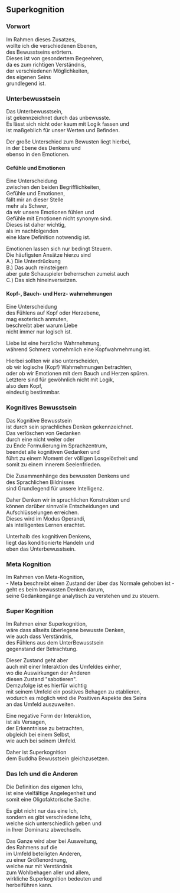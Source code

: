## Superkognition

### Vorwort

Im Rahmen dieses Zusatzes,  
wollte ich die verschiedenen Ebenen,   
des Bewusstseins erörtern.  
Dieses ist von gesondertem Begeehren,  
da es zum richtigen Verständnis,  
der verschiedenen Möglichkeiten,  
des eigenen Seins  
grundlegend ist.

### Unterbewusstsein  

Das Unterbewusstsein,   
ist gekennzeichnet durch das unbewusste.  
Es lässt sich nicht oder kaum mit Logik fassen und  
ist maßgeblich für unser Werten und Befinden.  

Der große Unterschied zum Bewusten liegt hierbei,   
in der Ebene des Denkens und  
ebenso in den Emotionen.  

#### Gefühle und Emotionen  

Eine Unterscheidung  
zwischen den beiden Begrifflichkeiten,  
Gefühle und Emotionen,  
fällt mir an dieser Stelle  
mehr als Schwer,  
da wir unsere Emotionen fühlen und  
Gefühle mit Emotionen nicht synonym sind.  
Dieses ist daher wichtig,  
als im nachfolgenden  
eine klare Definition notwendig ist.  

Emotionen lassen sich nur bedingt Steuern.  
Die häufigsten Ansätze hierzu sind  
A.) Die Unterdrückung  
B.) Das auch reinsteigern  
aber gute Schauspieler beherrschen zumeist auch   
C.) Das sich hineinversetzen.  

#### Kopf-, Bauch- und Herz- wahrnehmungen

Eine Unterscheidung  
des Fühlens auf Kopf oder Herzebene,   
mag esoterisch anmuten,  
beschreibt aber warum Liebe  
nicht immer nur logisch ist.  
  
Liebe ist eine herzliche Wahrnehmung,  
während Schmerz vornehmlich eine Kopfwahrnehmung ist.  
  
Hierbei sollten wir also unterscheiden,  
ob wir logische (Kopf) Wahrnehmungen betrachten,  
oder ob wir Emotionen mit dem Bauch und Herzen spüren.   
Letztere sind für gewöhnlich nicht mit Logik,  
also dem Kopf,  
eindeutig bestimmbar.  
  
### Kognitives Bewusstsein

Das Kognitive Bewusstsein  
ist durch sein sprachliches Denken gekennzeichnet.   
Das verlöschen von Gedanken  
durch eine nicht weiter oder  
zu Ende Formulierung im Sprachzentrum,  
beendet alle kognitiven Gedanken und   
führt zu einem Moment der völligen Losgelöstheit und  
somit zu einem innerem Seelenfrieden.  

Die Zusammenhänge des bewussten Denkens und  
des Sprachlichen Bildnisses  
sind Grundlegend für unsere Intelligenz.  

Daher Denken wir in sprachlichen Konstrukten und  
können darüber sinnvolle Entscheidungen und  
Aufschlüsselungen erreichen.  
Dieses wird im Modus Operandi,  
als intelligentes Lernen erachtet.  

Unterhalb des kognitiven Denkens,  
liegt das konditionierte Handeln und  
eben das Unterbewusstsein.  

### Meta Kognition

Im Rahmen von Meta-Kognition,  
\- Meta beschreibt einen Zustand der über das Normale gehoben ist -  
geht es beim bewussten Denken darum,  
seine Gedankengänge analytisch zu verstehen und zu steuern.

### Super Kognition

Im Rahmen einer Superkognition,  
wäre dass allseits überlegene bewusste Denken,  
wie auch dass Verständnis,  
des Fühlens aus dem UnterBewusstsein  
gegenstand der Betrachtung.

Dieser Zustand geht aber  
auch mit einer Interaktion des Umfeldes einher,  
wo die Auswirkungen der Anderen  
diesen Zustand "sabotieren".   
Demzufolge ist es hierfür wichtig  
mit seinem Umfeld ein positives Behagen zu etablieren,  
wodurch es möglich wird die Positiven Aspekte des Seins  
an das Umfeld auszuweiten.  

Eine negative Form der Interaktion,  
ist als Versagen,  
der Erkenntnisse zu betrachten,  
obgleich bei einem Selbst,  
wie auch bei seinem Umfeld.

Daher ist Superkognition  
dem Buddha Bewusstsein gleichzusetzen.  

### Das Ich und die Anderen

Die Definition des eigenen Ichs,  
ist eine vielfältige Angelegenheit und  
somit eine Oligofaktorische Sache. 

Es gibt nicht nur das eine Ich,  
sondern es gibt verschiedene Ichs,  
welche sich unterschiedlich geben und  
in Ihrer Dominanz abwechseln.

Das Ganze wird aber bei Ausweitung,  
des Rahmens auf die  
im Umfeld beteiligten Anderen,  
zu einer Größenordnung,  
welche nur mit Verständnis  
zum Wohlbehagen aller und allem,  
wirkliche Superkognition bedeuten und  
herbeiführen kann.
